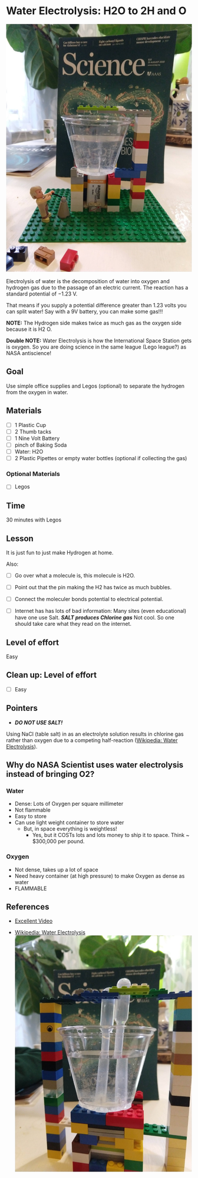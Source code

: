 # Water Electrolysis: H2O to 2H and O
![H2O Lego](./images/H2O_Lego_2.jpg )

Electrolysis of water is the decomposition of water into oxygen and hydrogen gas due to the passage of an electric current. The reaction has a standard potential of −1.23 V.

 That means if you supply a potential difference greater than 1.23 volts you can split water!  Say with a 9V battery, you can make some gas!!!

 **NOTE:**  The Hydrogen side makes twice as much gas as the oxygen side because it is H2  O.  

 **Double NOTE:** Water Electrolysis is how the International Space Station gets is oxygen.  So you are doing science in the same league (Lego league?) as NASA antiscience!

## Goal
Use simple office supplies and Legos (optional) to separate the hydrogen from the oxygen in water.

## Materials
- [ ] 1 Plastic Cup
- [ ] 2 Thumb tacks
- [ ] 1 Nine Volt Battery
- [ ] pinch of Baking Soda
- [ ] Water: H2O
- [ ] 2 Plastic Pipettes or empty water bottles (optional if collecting the gas)

### Optional Materials
- [ ] Legos

## Time
30 minutes with Legos

## Lesson
It is just fun to just make Hydrogen at home.

Also:
- [ ] Go over what a molecule is, this molecule is H2O.
- [ ] Point out that the pin making the H2 has twice as much bubbles.
- [ ] Connect the moleculer bonds potential to electrical potential.  
- [ ] Internet has has lots of bad information: Many sites (even educational) have one use Salt.  ***SALT produces Chlorine gas*** Not cool.  So one should take care what they read on the internet.


## Level of effort
Easy

## Clean up: Level of effort
- [ ] Easy

## Pointers

* ***DO NOT USE SALT!***

Using NaCl (table salt) in as an electrolyte solution results in chlorine gas rather than oxygen due to a competing half-reaction ([Wikipedia: Water Electrolysis](https://en.wikipedia.org/wiki/Electrolysis_of_water)).


## Why do NASA Scientist uses water electrolysis instead of bringing O2?

### Water
* Dense: Lots of Oxygen per square millimeter
* Not flammable
* Easy to store
* Can use light weight container to store water
    * But, in space everything is weightless!
        * Yes, but it COSTs lots and lots money to ship it to space.  Think ~ $300,000 per pound.

### Oxygen
* Not dense, takes up a lot of space
* Need heavy container (at high pressure) to make Oxygen as dense as water
* FLAMMABLE

## References
* [Excellent Video](https://www.youtube.com/watch?v=HQ9Fhd7P_HA)

* [Wikipedia: Water Electrolysis](https://en.wikipedia.org/wiki/Electrolysis_of_water)
![H2O Lego](./images/H2O_Lego.jpg )
